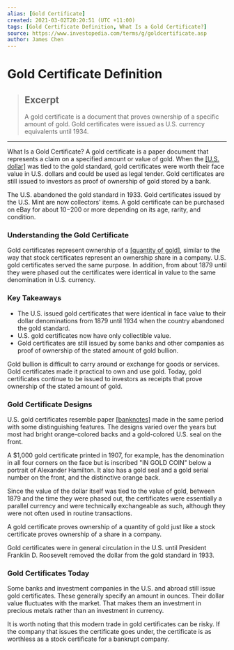 ```yaml
---
alias: [Gold Certificate]
created: 2021-03-02T20:20:51 (UTC +11:00)
tags: [Gold Certificate Definition, What Is a Gold Certificate?]
source: https://www.investopedia.com/terms/g/goldcertificate.asp
author: James Chen
---
```


# Gold Certificate Definition

> ## Excerpt
> A gold certificate is a document that proves ownership of a specific amount of gold. Gold certificates were issued as U.S. currency equivalents until 1934.

---

What Is a Gold Certificate?
A gold certificate is a paper document that represents a claim on a specified amount or value of gold. When the [[U.S. dollar]](https://www.investopedia.com/articles/forex-currencies/092316/how-us-dollar-became-worlds-reserve-currency.asp) was tied to the gold standard, gold certificates were worth their face value in U.S. dollars and could be used as legal tender. Gold certificates are still issued to investors as proof of ownership of gold stored by a bank.

The U.S. abandoned the gold standard in 1933. Gold certificates issued by the U.S. Mint are now collectors' items. A gold certificate can be purchased on eBay for about $10-$200 or more depending on its age, rarity, and condition.

### Understanding the Gold Certificate

Gold certificates represent ownership of a [[quantity of gold]](https://www.investopedia.com/articles/investing/072316/how-do-you-purchase-physical-gold-bars.asp), similar to the way that stock certificates represent an ownership share in a company. U.S. gold certificates served the same purpose. In addition, from about 1879 until they were phased out the certificates were identical in value to the same denomination in U.S. currency.

### Key Takeaways

-   The U.S. issued gold certificates that were identical in face value to their dollar denominations from 1879 until 1934 when the country abandoned the gold standard.
-   U.S. gold certificates now have only collectible value.
-   Gold certificates are still issued by some banks and other companies as proof of ownership of the stated amount of gold bullion.

Gold bullion is difficult to carry around or exchange for goods or services. Gold certificates made it practical to own and use gold. Today, gold certificates continue to be issued to investors as receipts that prove ownership of the stated amount of gold.

### Gold Certificate Designs

U.S. gold certificates resemble paper [[banknotes]](https://www.investopedia.com/articles/07/roots_of_money.asp) made in the same period with some distinguishing features. The designs varied over the years but most had bright orange-colored backs and a gold-colored U.S. seal on the front.

A $1,000 gold certificate printed in 1907, for example, has the denomination in all four corners on the face but is inscribed "IN GOLD COIN" below a portrait of Alexander Hamilton. It also has a gold seal and a gold serial number on the front, and the distinctive orange back.

Since the value of the dollar itself was tied to the value of gold, between 1879 and the time they were phased out, the certificates were essentially a parallel currency and were technically exchangeable as such, although they were not often used in routine transactions.

A gold certificate proves ownership of a quantity of gold just like a stock certificate proves ownership of a share in a company.

Gold certificates were in general circulation in the U.S. until President Franklin D. Roosevelt removed the dollar from the gold standard in 1933.

### Gold Certificates Today

Some banks and investment companies in the U.S. and abroad still issue gold certificates. These generally specify an amount in ounces. Their dollar value fluctuates with the market. That makes them an investment in precious metals rather than an investment in currency.

It is worth noting that this modern trade in gold certificates can be risky. If the company that issues the certificate goes under, the certificate is as worthless as a stock certificate for a bankrupt company.
